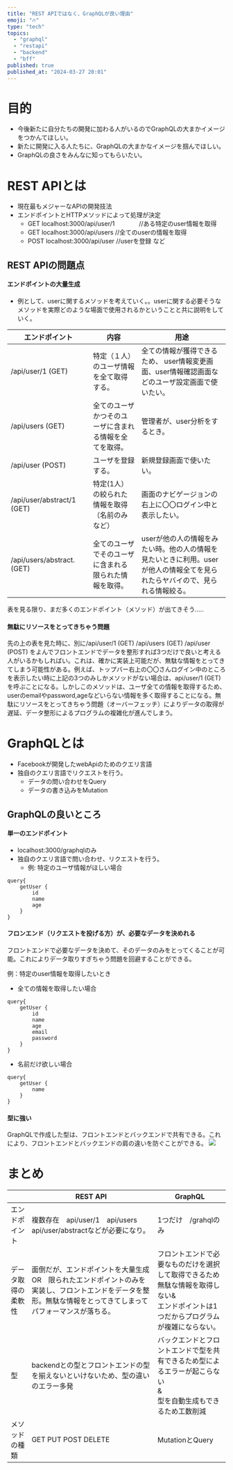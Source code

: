 ```yaml
---
title: "REST APIではなく、GraphQLが良い理由"
emoji: "🔥"
type: "tech"
topics:
  - "graphql"
  - "restapi"
  - "backend"
  - "bff"
published: true
published_at: "2024-03-27 20:01"
---
```


# 目的
- 今後新たに自分たちの開発に加わる人がいるのでGraphQLの大まかイメージをつかんてほしい。
- 新たに開発に入る人たちに、GraphQLの大まかなイメージを掴んでほしい。
- GraphQLの良さをみんなに知ってもらいたい。

# REST APIとは
- 現在最もメジャーなAPIの開発技法
- エンドポイントとHTTPメソッドによって処理が決定
    - GET  localhost:3000/api/user/1　　　　//ある特定のuser情報を取得
    - GET  localhost:3000/api/users   //全てのuserの情報を取得
    - POST localhost:3000/api/user    //userを登録
      など

## REST APIの問題点
#### エンドポイントの大量生成


- 例として、userに関するメソッドを考えていく。。userに関する必要そうなメソッドを実際どのような場面で使用されるかということと共に説明をしていく。


| エンドポイント              | 内容                                                   | 用途                                                                                                                         | 
| --------------------------- | ------------------------------------------------------ | ---------------------------------------------------------------------------------------------------------------------------- | 
|  /api/user/1 (GET)          | 特定（１人）のユーザ情報を全て取得する。               | 全ての情報が獲得できるため、 user情報変更画面、user情報確認画面などのユーザ設定画面で使いたい。                              | 
| /api/users (GET)            | 全てのユーザかつそのユーザに含まれる情報を全てを取得。 | 管理者が、user分析をするとき。                                                                                               | 
| /api/user (POST)            | ユーザを登録する。                                     | 新規登録画面で使いたい。                                                                                                     | 
| /api/user/abstract/1　(GET) | 特定(1人）の絞られた情報を取得（名前のみなど）         | 画面のナビゲージョンの右上に〇〇ログイン中と表示したい。                                                                     | 
| /api/users/abstract. (GET)  | 全てのユーザでそのユーザに含まれる限られた情報を取得。 | userが他の人の情報をみたい時。他の人の情報を見たいときに利用。userが他人の情報全てを見られたらヤバイので、見られる情報絞る。 | 

表を見る限り、まだ多くのエンドポイント（メソッド）が出てきそう.....

#### 無駄にリソースをとってきちゃう問題
先の上の表を見た時に、別に/api/user/1 (GET)   /api/users (GET)  /api/user (POST) をよんでフロントエンドでデータを整形すれば3つだけで良いと考える人がいるかもしればい。これは、確かに実装上可能だが、無駄な情報をとってきてしまう可能性がある。例えば、トップバー右上の〇〇さんログイン中のところを表示したい時に上記の3つのみしかメソッドがない場合は、api/user/1 (GET)を呼ぶことになる。しかしこのメソッドは、ユーザ全ての情報を取得するため、userのemailやpassword,ageなどいらない情報を多く取得することになる。無駄にリソースをとってきちゃう問題（オーバーフェッチ）によりデータの取得が遅延、データ整形によるプログラムの複雑化が進んでしまう。

# GraphQLとは
- Facebookが開発したwebApiのためのクエリ言語
- 独自のクエリ言語でリクエストを行う。
    - データの問い合わせをQuery
    - データの書き込みをMutation

## GraphQLの良いところ
#### 単一のエンドポイント
- localhost:3000/graphqlのみ
- 独自のクエリ言語で問い合わせ、リクエストを行う。
    - 例: 特定のユーザ情報がほしい場合
```
query{
    getUser {
        id
        name
        age
    }
}
```


#### フロンエンド（リクエストを投げる方）が、必要なデータを決めれる
フロントエンドで必要なデータを決めて、そのデータのみをとってくることが可能。これによりデータ取りすぎちゃう問題を回避することができる。

例：特定のuser情報を取得したいとき

- 全ての情報を取得したい場合
```
query{
    getUser {
        id
        name
        age
        email
        password
    }
}
```

- 名前だけ欲しい場合
```
query{
    getUser {
        name
    }
}
```

#### 型に強い
GraphQLで作成した型は、フロントエンドとバックエンドで共有できる。これにより、フロントエンドとバックエンドの肩の違いを防ぐことができる。
![](https://storage.googleapis.com/zenn-user-upload/28f537b8965c-20240327.png)


# まとめ

|  | REST API |GraphQL |
| - | - | - |
| エンドポイント | 複数存在　api/user/1　api/users   api/user/abstractなどが必要になり。 | 1つだけ　/grahqlのみ |
| データ取得の柔軟性 | 面倒だが、エンドポイントを大量生成　OR　限られたエンドポイントのみを実装し、フロントエンドをデータを整形。無駄な情報をとってきてしまってパフォーマンスが落ちる。 | フロントエンドで必要なものだけを選択して取得できるため<br>無駄な情報を取得しない&<br>エンドポイントは1つだからプログラムが複雑にならない。 |
| 型 | backendとの型とフロントエンドの型を揃えないといけないため、型の違いのエラー多発 | バックエンドとフロントエンドで型を共有できるため型によるエラーが起こらない<br>&<br>型を自動生成もできるため工数削減 |
| メソッドの種類 | GET PUT POST DELETE | MutationとQuery |